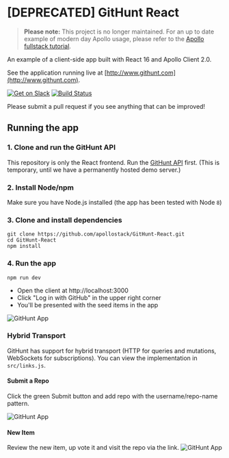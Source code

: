 # [DEPRECATED] GitHunt React

> **Please note:** This project is no longer maintained. For an up to date example of modern day Apollo usage, please refer to the [Apollo fullstack tutorial](https://github.com/apollographql/fullstack-tutorial).

An example of a client-side app built with React 16 and Apollo Client 2.0.

See the application running live at [http://www.githunt.com](http://www.githunt.com).

[![Get on Slack](https://img.shields.io/badge/slack-join-orange.svg)](http://www.apollostack.com/#slack)
[![Build Status](https://travis-ci.org/apollostack/GitHunt-React.svg?branch=master)](https://travis-ci.org/apollostack/GitHunt-React)

Please submit a pull request if you see anything that can be improved!

## Running the app

### 1. Clone and run the GitHunt API

This repository is only the React frontend. Run the [GitHunt API](https://github.com/apollostack/GitHunt-API) first. (This is temporary, until we have a permanently hosted demo server.)

### 2. Install Node/npm

Make sure you have Node.js installed (the app has been tested with Node `8`)

### 3. Clone and install dependencies

```
git clone https://github.com/apollostack/GitHunt-React.git
cd GitHunt-React
npm install
```

### 4. Run the app

```
npm run dev
```

- Open the client at http://localhost:3000
- Click "Log in with GitHub" in the upper right corner
- You'll be presented with the seed items in the app

![GitHunt App](screenshots/GitHunt-app.png)

### Hybrid Transport
GitHunt has support for hybrid transport (HTTP for queries and mutations, WebSockets for subscriptions). You can view the implementation in `src/links.js`.

#### Submit a Repo
Click the green Submit button and add repo with the username/repo-name pattern.

![GitHunt App](screenshots/GitHunt-add.png)

#### New Item
Review the new item, up vote it and visit the repo via the link.
![GitHunt App](screenshots/GitHunt-new.png)
